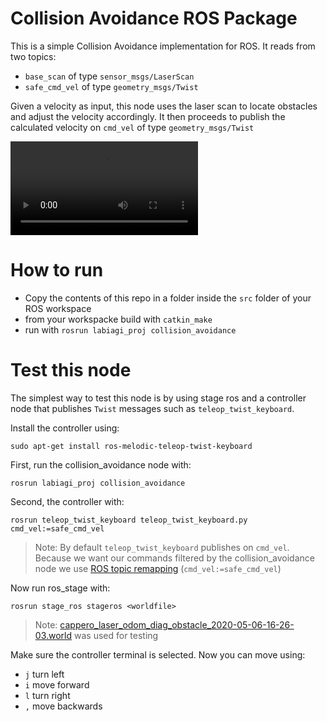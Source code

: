 # Collision Avoidance ROS Package
This is a simple Collision Avoidance implementation for ROS. 
It reads from two topics:
* `base_scan` of type `sensor_msgs/LaserScan`
* `safe_cmd_vel` of type `geometry_msgs/Twist`

Given a  velocity as input, this node uses the laser scan to locate obstacles and adjust the velocity accordingly.
It then proceeds to publish the calculated velocity on `cmd_vel` of type `geometry_msgs/Twist`

![slow_speed](Slow_speed.mp4)

# How to run 

* Copy the contents of this repo in a folder inside the `src` folder of your ROS workspace
* from your workspacke build with `catkin_make`
* run with `rosrun labiagi_proj collision_avoidance`

# Test this node

The simplest way to test this node is by using stage ros and a controller node that publishes `Twist` messages such as `teleop_twist_keyboard`.

Install the controller using:
```
sudo apt-get install ros-melodic-teleop-twist-keyboard
```
First, run the collision_avoidance node with:
```
rosrun labiagi_proj collision_avoidance
```
Second, the controller with:
```
rosrun teleop_twist_keyboard teleop_twist_keyboard.py cmd_vel:=safe_cmd_vel
```
>Note: By default `teleop_twist_keyboard` publishes on `cmd_vel`. Because we want our commands filtered by the collision_avoidance node we use [ROS topic remapping](http://wiki.ros.org/Remapping%20Arguments) (`cmd_vel:=safe_cmd_vel`)

Now run ros_stage with:
```
rosrun stage_ros stageros <worldfile>
```
>Note: [cappero_laser_odom_diag_obstacle_2020-05-06-16-26-03.world](https://gitlab.com//grisetti/labiagi_2020_21/-/raw/master/workspaces/srrg2_labiagi/src/srrg2_navigation_2d/config/cappero_laser_odom_diag_obstacle_2020-05-06-16-26-03.world?inline=false) was used for testing

Make sure the controller terminal is selected. Now you can move using:
* `j` turn left
* `i` move forward
* `l` turn right
* `,` move backwards



